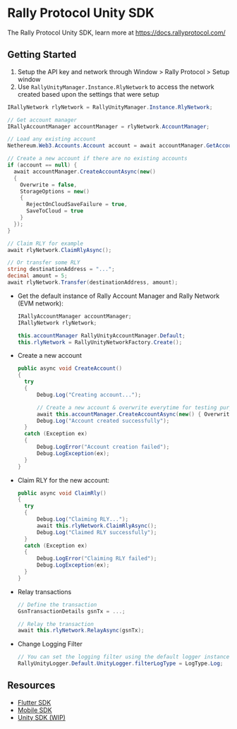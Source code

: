 # Rally Protocol Unity SDK

The Rally Protocol Unity SDK, learn more at https://docs.rallyprotocol.com/

## Getting Started

1. Setup the API key and network through Window > Rally Protocol > Setup window
2. Use `RallyUnityManager.Instance.RlyNetwork` to access the network created based upon the settings that were setup

  ```cs
  IRallyNetwork rlyNetwork = RallyUnityManager.Instance.RlyNetwork;

  // Get account manager
  IRallyAccountManager accountManager = rlyNetwork.AccountManager;

  // Load any existing account
  Nethereum.Web3.Accounts.Account account = await accountManager.GetAccountAsync();

  // Create a new account if there are no existing accounts
  if (account == null) {
    await accountManager.CreateAccountAsync(new()
    {
      Overwrite = false,
      StorageOptions = new()
      {
        RejectOnCloudSaveFailure = true,
        SaveToCloud = true
      }
    });
  }

  // Claim RLY for example
  await rlyNetwork.ClaimRlyAsync();

  // Or transfer some RLY
  string destinationAddress = "...";
  decimal amount = 5;
  await rlyNetwork.Transfer(destinationAddress, amount);
  ```

- Get the default instance of Rally Account Manager and Rally Network (EVM network):
  
  ```cs
  IRallyAccountManager accountManager;
  IRallyNetwork rlyNetwork;
  
  this.accountManager RallyUnityAccountManager.Default;
  this.rlyNetwork = RallyUnityNetworkFactory.Create();
  ```

- Create a new account

  ```cs
  public async void CreateAccount()
  {
    try
    {
        Debug.Log("Creating account...");
  
        // Create a new account & overwrite everytime for testing purposes
        await this.accountManager.CreateAccountAsync(new() { Overwrite = true });
        Debug.Log("Account created successfully");
    }
    catch (Exception ex)
    {
        Debug.LogError("Account creation failed");
        Debug.LogException(ex);
    }
  }
  ```

- Claim RLY for the new account:

  ```cs
  public async void ClaimRly()
  {
    try
    {
        Debug.Log("Claiming RLY...");
        await this.rlyNetwork.ClaimRlyAsync();
        Debug.Log("Claimed RLY successfully");
    }
    catch (Exception ex)
    {
        Debug.LogError("Claiming RLY failed");
        Debug.LogException(ex);
    }
  }
  ```

- Relay transactions

  ```cs
  // Define the transaction
  GsnTransactionDetails gsnTx = ...;

  // Relay the transaction
  await this.rlyNetwork.RelayAsync(gsnTx);
  ```

- Change Logging Filter

  ```cs
  // You can set the logging filter using the default logger instance in Unity
  RallyUnityLogger.Default.UnityLogger.filterLogType = LogType.Log;
  ```

## Resources

- [Flutter SDK](https://github.com/rally-dfs/flutter-sdk)
- [Mobile SDK](https://github.com/rally-dfs/rly-network-mobile-sdk)
- [Unity SDK (WIP)](https://github.com/rally-dfs/rly-network-unity-sdk)
